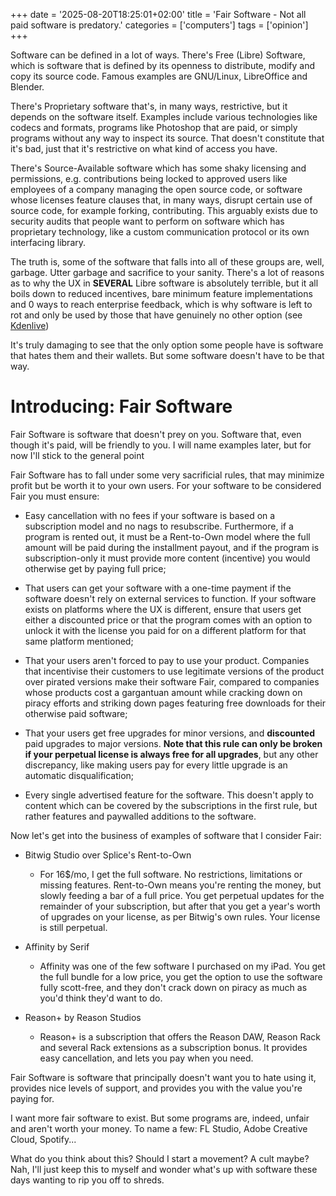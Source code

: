 +++
date = '2025-08-20T18:25:01+02:00'
title = 'Fair Software - Not all paid software is predatory.'
categories = ['computers']
tags = ['opinion']
+++

Software can be defined in a lot of ways. There's Free (Libre) Software, which is software that is defined by its openness to distribute, modify and copy its source code. Famous examples are GNU/Linux, LibreOffice and Blender.

There's Proprietary software that's, in many ways, restrictive, but it depends on the software itself. Examples include various technologies like codecs and formats, programs like Photoshop that are paid, or simply programs without any way to inspect its source. That doesn't constitute that it's bad, just that it's restrictive on what kind of access you have.

There's Source-Available software which has some shaky licensing and permissions, e.g. contributions being locked to approved users like employees of a company managing the open source code, or software whose licenses feature clauses that, in many ways, disrupt certain use of source code, for example forking, contributing. This arguably exists due to security audits that people want to perform on software which has proprietary technology, like a custom communication protocol or its own interfacing library.

The truth is, some of the software that falls into all of these groups are, well, garbage. Utter garbage and sacrifice to your sanity. There's a lot of reasons as to why the UX in **SEVERAL** Libre software is absolutely terrible, but it all boils down to reduced incentives, bare minimum feature implementations and 0 ways to reach enterprise feedback, which is why software is left to rot and only be used by those that have genuinely no other option (see [Kdenlive](https://kdenlive.org))

It's truly damaging to see that the only option some people have is software that hates them and their wallets. But some software doesn't have to be that way.

# Introducing: Fair Software

Fair Software is software that doesn't prey on you. Software that, even though it's paid, will be friendly to you. I will name examples later, but for now I'll stick to the general point

Fair Software has to fall under some very sacrificial rules, that may minimize profit but be worth it to your own users. For your software to be considered Fair you must ensure:

- Easy cancellation with no fees if your software is based on a subscription model and no nags to resubscribe. Furthermore, if a program is rented out, it must be a Rent-to-Own model where the full amount will be paid during the installment payout, and if the program is subscription-only it must provide more content (incentive) you would otherwise get by paying full price;

- That users can get your software with a one-time payment if the software doesn't rely on external services to function. If your software exists on platforms where the UX is different, ensure that users get either a discounted price or that the program comes with an option to unlock it with the license you paid for on a different platform for that same platform mentioned;

- That your users aren't forced to pay to use your product. Companies that incentivise their customers to use legitimate versions of the product over pirated versions make their software Fair, compared to companies whose products cost a gargantuan amount while cracking down on piracy efforts and striking down pages featuring free downloads for their otherwise paid software;

- That your users get free upgrades for minor versions, and **discounted** paid upgrades to major versions. **Note that this rule can only be broken if your perpetual license is always free for all upgrades**, but any other discrepancy, like making users pay for every little upgrade is an automatic disqualification;

- Every single advertised feature for the software. This doesn't apply to content which can be covered by the subscriptions in the first rule, but rather features and paywalled additions to the software.

Now let's get into the business of examples of software that I consider Fair:

- Bitwig Studio over Splice's Rent-to-Own
  
  - For 16$/mo, I get the full software. No restrictions, limitations or missing features. Rent-to-Own means you're renting the money, but slowly feeding a bar of a full price. You get perpetual updates for the remainder of your subscription, but after that you get a year's worth of upgrades on your license, as per Bitwig's own rules. Your license is still perpetual.

- Affinity by Serif
  
  - Affinity was one of the few software I purchased on my iPad. You get the full bundle for a low price, you get the option to use the software fully scott-free, and they don't crack down on piracy as much as you'd think they'd want to do.

- Reason+ by Reason Studios
  
  - Reason+ is a subscription that offers the Reason DAW, Reason Rack and several Rack extensions as a subscription bonus. It provides easy cancellation, and lets you pay when you need.

Fair Software is software that principally doesn't want you to hate using it, provides nice levels of support, and provides you with the value you're paying for.

I want more fair software to exist. But some programs are, indeed, unfair and aren't worth your money. To name a few: FL Studio, Adobe Creative Cloud, Spotify...

What do you think about this? Should I start a movement? A cult maybe? Nah, I'll just keep this to myself and wonder what's up with software these days wanting to rip you off to shreds.